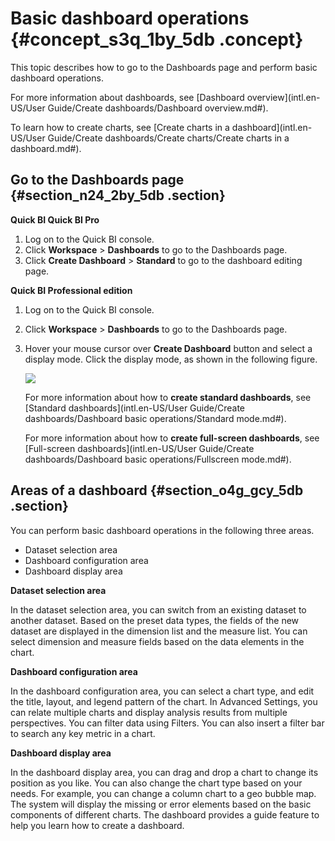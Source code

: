 # Basic dashboard operations {#concept_s3q_1by_5db .concept}

This topic describes how to go to the Dashboards page and perform basic dashboard operations.

For more information about dashboards, see [Dashboard overview](intl.en-US/User Guide/Create dashboards/Dashboard overview.md#).

To learn how to create charts, see [Create charts in a dashboard](intl.en-US/User Guide/Create dashboards/Create charts/Create charts in a dashboard.md#).

## Go to the Dashboards page {#section_n24_2by_5db .section}

**Quick BI Quick BI Pro**

1.  Log on to the Quick BI console.
2.  Click **Workspace** \> **Dashboards** to go to the Dashboards page.
3.  Click **Create Dashboard** \> **Standard** to go to the dashboard editing page.

**Quick BI Professional edition**

1.  Log on to the Quick BI console.
2.  Click **Workspace** \> **Dashboards** to go to the Dashboards page.
3.  Hover your mouse cursor over **Create Dashboard** button and select a display mode. Click the display mode, as shown in the following figure.

    ![](http://static-aliyun-doc.oss-cn-hangzhou.aliyuncs.com/assets/img/9111/15566033871432_en-US.png)

    For more information about how to **create standard dashboards**, see [Standard dashboards](intl.en-US/User Guide/Create dashboards/Dashboard basic operations/Standard mode.md#).

    For more information about how to **create full-screen dashboards**, see [Full-screen dashboards](intl.en-US/User Guide/Create dashboards/Dashboard basic operations/Fullscreen mode.md#).


## Areas of a dashboard {#section_o4g_gcy_5db .section}

You can perform basic dashboard operations in the following three areas.

-   Dataset selection area
-   Dashboard configuration area
-   Dashboard display area

**Dataset selection area**

In the dataset selection area, you can switch from an existing dataset to another dataset. Based on the preset data types, the fields of the new dataset are displayed in the dimension list and the measure list. You can select dimension and measure fields based on the data elements in the chart.

**Dashboard configuration area**

In the dashboard configuration area, you can select a chart type, and edit the title, layout, and legend pattern of the chart. In Advanced Settings, you can relate multiple charts and display analysis results from multiple perspectives. You can filter data using Filters. You can also insert a filter bar to search any key metric in a chart.

**Dashboard display area**

In the dashboard display area, you can drag and drop a chart to change its position as you like. You can also change the chart type based on your needs. For example, you can change a column chart to a geo bubble map. The system will display the missing or error elements based on the basic components of different charts. The dashboard provides a guide feature to help you learn how to create a dashboard.

